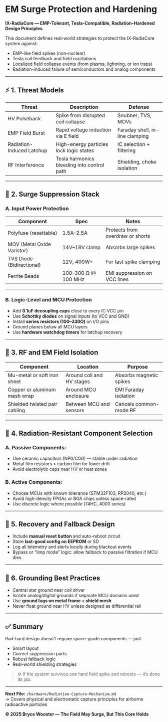 # EM Surge Protection and Hardening  
**IX-RadiaCore — EMP-Tolerant, Tesla-Compatible, Radiation-Hardened Design Principles**

This document defines real-world strategies to protect the IX-RadiaCore system against:

- EMP-like field spikes (non-nuclear)  
- Tesla coil feedback and field oscillations  
- Localized field collapse events (from plasma, lightning, or ion traps)  
- Radiation-induced failure of semiconductors and analog components

---

## ⚡ 1. Threat Models

| Threat | Description | Defense |
|--------|-------------|---------|
| HV Pulseback | Spike from disrupted coil collapse | Snubber, TVS, MOVs |
| EMP Field Burst | Rapid voltage induction via E field | Faraday shell, in-line clamping |
| Radiation-Induced Latchup | High-energy particles lock logic states | IC selection + filtering |
| RF Interference | Tesla harmonics bleeding into control path | Shielding, choke isolation |

---

## 🧰 2. Surge Suppression Stack

### A. Input Power Protection

| Component | Spec | Notes |
|----------|------|-------|
| Polyfuse (resettable) | 1.5A–2.5A | Protects from overdraw or shorts |
| MOV (Metal Oxide Varistor) | 14V–18V clamp | Absorbs large spikes |
| TVS Diode (Bidirectional) | 12V, 400W+ | For fast spike clamping |
| Ferrite Beads | 100–300 Ω @ 100 MHz | EMI suppression on VCC lines |

---

### B. Logic-Level and MCU Protection

- Add **0.1uF decoupling caps** close to every IC VCC pin  
- Use **Schottky diodes** on signal inputs (to VCC and GND)  
- Install **series resistors (100–330Ω)** on I/O pins  
- Ground planes below all MCU layers  
- Use **hardware watchdog timers** for latchup recovery

---

## 🧲 3. RF and EM Field Isolation

| Component | Location | Purpose |
|----------|----------|---------|
| Mu-metal or soft iron sheet | Around coil and HV stages | Absorbs magnetic spikes |
| Copper or aluminum mesh wrap | Around MCU enclosure | EMI Faraday isolation |
| Shielded twisted pair cabling | Between MCU and sensors | Cancels common-mode RF |

---

## 🧪 4. Radiation-Resistant Component Selection

### A. Passive Components:
- Use ceramic capacitors (NP0/C0G) — stable under radiation  
- Metal film resistors > carbon film for lower drift  
- Avoid electrolytic caps near HV or heat zones

### B. Active Components:
- Choose MCUs with known tolerance (STM32F103, RP2040, etc.)  
- Avoid high-density FPGAs or BGA chips unless space-rated  
- Use discrete logic where possible (74HC, 4000 series)

---

## 🔄 5. Recovery and Fallback Design

- Include **manual reset button** and auto-reboot circuit  
- Store **last-good config on EEPROM** or SD  
- Log all telemetry and alerts locally during blackout events  
- Bypass or “limp mode” logic: allow fallback to passive filtration if MCU dies

---

## 🛑 6. Grounding Best Practices

- Central star ground near coil driver  
- Isolate analog/digital grounds if separate MCU domains used  
- Use **ground lugs on metal frame + shield mesh**  
- Never float ground near HV unless designed as differential rail

---

## ✅ Summary

Rad-hard design doesn’t require space-grade components — just:
- Smart layout  
- Correct suppression parts  
- Robust fallback logic  
- Real-world shielding strategies

> ⚙️ If the system survives *one* hard field spike and reboots — it’s done its job.

---

**Next File:** `/hardware/Radiation-Capture-Mechanism.md`  
→ Covers physical and electrostatic capture principles for airborne radioactive particles

**© 2025 Bryce Wooster — The Field May Surge, But This Core Holds**
